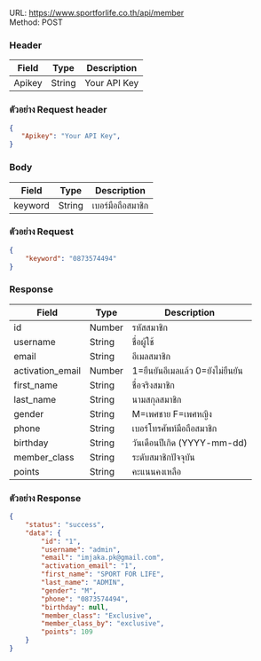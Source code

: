 URL: https://www.sportforlife.co.th/api/member <br>
Method: POST <br> 

### Header
| Field         | Type          | Description  |
| ------------- |---------------| -------------|
| Apikey        | String        | Your API Key |

### ตัวอย่าง Request header
```json
{
   "Apikey": "Your API Key",
}
```


### Body
| Field         | Type          | Description             |
| ------------- |---------------| ------------------------|
| keyword       | String        | เบอร์มือถือสมาชิก           |

### ตัวอย่าง Request
```json
{
    "keyword": "0873574494"
}
```


### Response
| Field            | Type          | Description             |
| -----------------|---------------| ------------------------|
| id               | Number        | รหัสสมาชิก                |
| username         | String        | ชื่อผู้ใช้                   |
| email            | String        | อีเมลสมาชิก               |
| activation_email | Number        | 1=ยืนยันอีเมลแล้ว 0=ยังไม่ยืนยัน |
| first_name       | String        | ชื่อจริงสมาชิก              |
| last_name        | String        | นามสกุลสมาชิก            |
| gender           | String        | M=เพศชาย F=เพศหญิง      |
| phone            | String        | เบอร์โทรศัพท์มือถือสมาชิก    |
| birthday         | String        | วันเดือนปีเกิด (YYYY-mm-dd) |
| member_class     | String        | ระดับสมาชิกปัจจุบัน         |
| points           | String        | คะแนนคงเหลือ             |

### ตัวอย่าง Response
```json
{
    "status": "success",
    "data": {
        "id": "1",
        "username": "admin",
        "email": "imjaka.pk@gmail.com",
        "activation_email": "1",
        "first_name": "SPORT FOR LIFE",
        "last_name": "ADMIN",
        "gender": "M",
        "phone": "0873574494",
        "birthday": null,
        "member_class": "Exclusive",
        "member_class_by": "exclusive",
        "points": 109
    }
}
```

